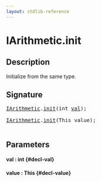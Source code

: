 ```yaml
---
layout: stdlib-reference
---
```


# IArithmetic\.init

## Description

Initialize from the same type.




## Signature 

<pre>
<a href="/stdlib-reference/interfaces/IArithmetic/index" class="code_type">IArithmetic</a>.<a href="/stdlib-reference/interfaces/IArithmetic/init">init</a>(int <a href="/stdlib-reference/interfaces/IArithmetic/init#decl-val" class="code_param">val</a>);

<a href="/stdlib-reference/interfaces/IArithmetic/index" class="code_type">IArithmetic</a>.<a href="/stdlib-reference/interfaces/IArithmetic/init">init</a>(This value);

</pre>

## Parameters

#### val  : int {#decl-val}
#### value  : This {#decl-value}

